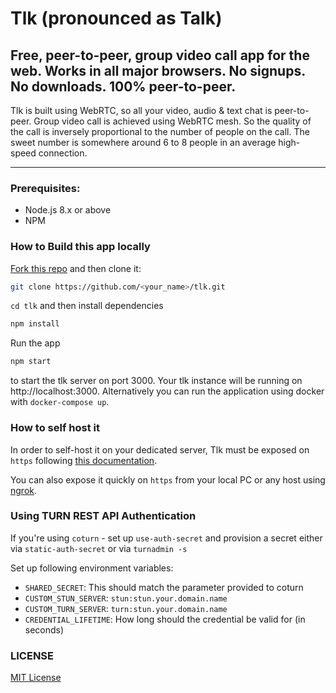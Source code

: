 # Tlk (pronounced as Talk)

## Free, peer-to-peer, group video call app for the web. Works in all major browsers. No signups. No downloads. 100% peer-to-peer.

Tlk is built using WebRTC, so all your video, audio & text chat is peer-to-peer. Group video call is achieved using WebRTC mesh. So the quality of the call is inversely proportional to the number of people on the call. The sweet number is somewhere around 6 to 8 people in an average high-speed connection.

---

### Prerequisites:

- Node.js 8.x or above
- NPM

### How to Build this app locally

[Fork this repo](https://github.com/vasanthv/tlk/fork) and then clone it:

```bash
git clone https://github.com/<your_name>/tlk.git
```

`cd tlk` and then install dependencies

```bash
npm install
```

Run the app

```bash
npm start
```

to start the tlk server on port 3000. Your tlk instance will be running on http://localhost:3000. Alternatively you can run the application using docker with `docker-compose up`.

### How to self host it

In order to self-host it on your dedicated server, Tlk must be exposed on `https` following [this documentation](./docs/self-hosting.md).

You can also expose it quickly on `https` from your local PC or any host using [ngrok](https://ngrok.com/).

### Using TURN REST API Authentication

If you're using `coturn` - set up `use-auth-secret` and provision a secret either via `static-auth-secret` or via `turnadmin -s`

Set up following environment variables:

* `SHARED_SECRET`: This should match the parameter provided to coturn
* `CUSTOM_STUN_SERVER`: `stun:stun.your.domain.name`
* `CUSTOM_TURN_SERVER`: `turn:stun.your.domain.name`
* `CREDENTIAL_LIFETIME`: How long should the credential be valid for (in seconds)

### LICENSE

<a href="https://github.com/vasanthv/tlk/blob/master/LICENSE">MIT License</a>
